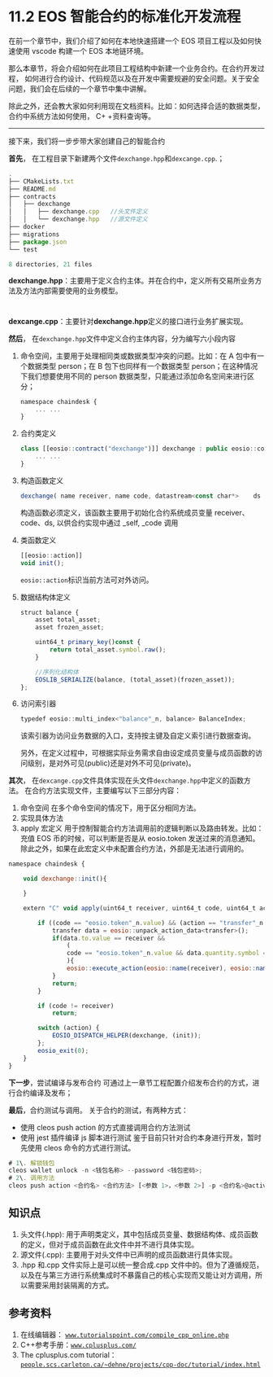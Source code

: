 # 11.2 EOS 智能合约的标准化开发流程

在前一个章节中，我们介绍了如何在本地快速搭建一个 EOS 项目工程以及如何快速使用 vscode 构建一个 EOS 本地链环境。

那么本章节，将会介绍如何在此项目工程结构中新建一个业务合约。在合约开发过程， 如何进行合约设计、代码规范以及在开发中需要规避的安全问题。关于安全问题，我们会在后续的一个章节中集中讲解。

除此之外，还会教大家如何利用现在文档资料。比如：如何选择合适的数据类型，合约中系统方法如何使用， C+ +资料查询等。

* * *

接下来，我们将一步步带大家创建自己的智能合约

**首先**， 在工程目录下新建两个文件`dexchange.hpp`和`dexcange.cpp`.；

```js
.
├── CMakeLists.txt
├── README.md
├── contracts
│   ├── dexchange
│   │   ├── dexchange.cpp   //头文件定义
│   │   └── dexchange.hpp   //源文件定义
├── docker
├── migrations
├── package.json
└── test

8 directories, 21 files 
```

**dexchange.hpp**：主要用于定义合约主体。并在合约中，定义所有交易所业务方法及方法内部需要使用的业务模型。

# 

**dexcange.cpp**：主要针对**dexchange.hpp**定义的接口进行业务扩展实现。

**然后**， 在`dexchange.hpp`文件中定义合约主体内容，分为编写六小段内容

1.  命令空间，主要用于处理相同类或数据类型冲突的问题。比如：在 A 包中有一个数据类型 person；在 B 包下也同样有一个数据类型 person；在这种情况下我们想要使用不同的 person 数据类型，只能通过添加命名空间来进行区分；

    ```js
    namespace chaindesk {
        ... ...
    }
    ```

2.  合约类定义

    ```js
    class [[eosio::contract("dexchange")]] dexchange : public eosio::contract{
        ... ...
    }
    ```

3.  构造函数定义

    ```js
    dexchange( name receiver, name code, datastream<const char*>    ds ):contract( receiver, code, ds ) {}
    ```

    构造函数必须定义，该函数主要用于初始化合约系统成员变量 receiver、code、ds, 以供合约实现中通过 _self, _code 调用

4.  类函数定义

    ```js
    [[eosio::action]]
    void init();
    ```

    `eosio::action`标识当前方法可对外访问。

5.  数据结构体定义

    ```js
    struct balance {
        asset total_asset; 
        asset frozen_asset;

        uint64_t primary_key()const { 
            return total_asset.symbol.raw(); 
        }

        //序列化结构体
        EOSLIB_SERIALIZE(balance, (total_asset)(frozen_asset));
    };
    ```

6.  访问索引器

    ```js
    typedef eosio::multi_index<"balance"_n, balance> BalanceIndex;
    ```

    该索引器为访问业务数据的入口，支持按主键及自定义索引进行数据查询。

    另外，在定义过程中，可根据实际业务需求自由设定成员变量与成员函数的访问级别，是对外可见(public)还是对外不可见(private)。

**其次**， 在`dexcange.cpp`文件具体实现在头文件`dexchange.hpp`中定义的函数方法。 在合约方法实现文件，主要编写以下三部分内容：

1.  命令空间
    在多个命令空间的情况下，用于区分相同方法。
2.  实现具体方法
3.  apply 宏定义
    用于控制智能合约方法调用前的逻辑判断以及路由转发。比如：充值 EOS 币的时候，可以判断是否是从 eosio.token 发送过来的消息通知。
    除此之外，如果在此宏定义中未配置合约方法，外部是无法进行调用的。

```js
namespace chaindesk {

    void dexchange::init(){

    }

    extern "C" void apply(uint64_t receiver, uint64_t code, uint64_t action) { 

        if ((code == "eosio.token"_n.value) && (action == "transfer"_n.value)) {
            transfer data = eosio::unpack_action_data<transfer>();
            if(data.to.value == receiver &&
                (
                code == "eosio.token"_n.value && data.quantity.symbol == symbol("EOS",4))
                ){
                eosio::execute_action(eosio::name(receiver), eosio::name(code), &dexchange::deposit);
            }
            return;
        }

        if (code != receiver)
            return;

        switch (action) {
            EOSIO_DISPATCH_HELPER(dexchange, (init));
        };
        eosio_exit(0);
    }
}
```

**下一步**，尝试编译与发布合约 可通过上一章节工程配置介绍发布合约的方式，进行合约编译及发布；

**最后**，合约测试与调用。 关于合约的测试，有两种方式：

*   使用 cleos push action 的方式直接调用合约方法测试
*   使用 jest 插件编译 js 脚本进行测试 鉴于目前只针对合约本身进行开发，暂时先使用 cleos 命令的方式进行测试。

```js
# 1\. 解锁钱包
cleos wallet unlock -n <钱包名称> --password <钱包密码>;
# 2\. 调用方法
cleos push action <合约名> <合约方法> [<参数 1>，<参数 2>] -p <合约名>@active
```

## 知识点

1.  头文件(.hpp): 用于声明类定义，其中包括成员变量、数据结构体、成员函数的定义，但对于成员函数在此文件中并不进行具体实现。
2.  源文件(.cpp): 主要用于对头文件中已声明的成员函数进行具体实现。
3.  .hpp 和.cpp 文件实际上是可以统一整合成.cpp 文件中的。但为了遵循规范，以及在与第三方进行系统集成时不暴露自己的核心实现而又能让对方调用，所以需要采用封装隔离的方式。

## 参考资料

1.  在线编辑器： [`www.tutorialspoint.com/compile_cpp_online.php`](https://www.tutorialspoint.com/compile_cpp_online.php)
2.  C++参考手册：[`www.cplusplus.com/`](http://www.cplusplus.com/)
3.  The cplusplus.com tutorial： [`people.scs.carleton.ca/~dehne/projects/cpp-doc/tutorial/index.html`](http://people.scs.carleton.ca/~dehne/projects/cpp-doc/tutorial/index.html)